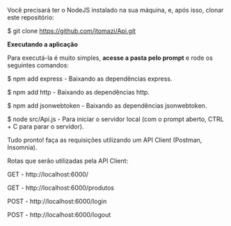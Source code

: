Você precisará ter o NodeJS instalado na sua máquina, e, após isso, clonar este repositório:

$ git clone https://github.com/jtomazi/Api.git

**Executando a aplicação**

Para executá-la é muito simples, ****acesse a pasta pelo prompt**** e rode os seguintes comandos:

$ npm add express - Baixando as dependências express.

$ npm add http - Baixando as dependências http.

$ npm add jsonwebtoken - Baixando as dependências jsonwebtoken.

$ node src/Api.js - Para iniciar o servidor local (com o prompt aberto, CTRL + C para parar o servidor).

Tudo pronto! faça as requisições utilizando um API Client (Postman, Insomnia).

Rotas que serão utilizadas pela API Client:

GET - http://localhost:6000/

GET - http://localhost:6000/produtos

POST - http://localhost:6000/login

POST - http://localhost:6000/logout
